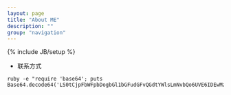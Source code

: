 ```yaml
---
layout: page
title: "About ME"
description: ""
group: "navigation"
---
```

{% include JB/setup %}


*    联系方式

    ruby -e "require 'base64'; puts Base64.decode64('LS0tCjpFbWFpbDogbGl1bGFudGFvQGdtYWlsLmNvbQo6UVE6IDEwMzA3NAo6VHdpdHRlcjogbGl1bGFudGFvCg==')"

